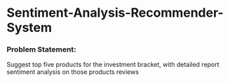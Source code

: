 # Sentiment-Analysis-Recommender-System

### Problem Statement:
Suggest top five products for the investment bracket, with detailed report sentiment analysis on those products reviews
